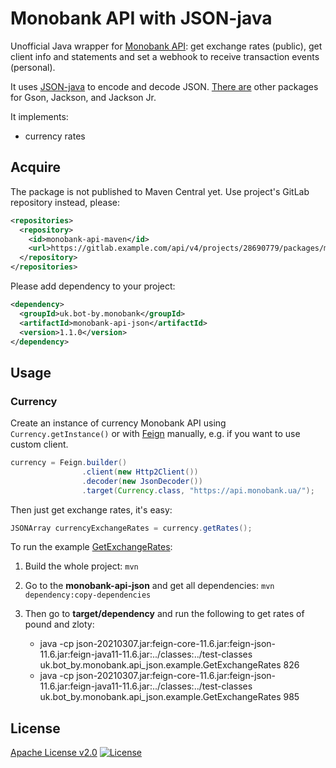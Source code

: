 # Monobank API with JSON-java

Unofficial Java wrapper for [Monobank API][monobank-api]: get exchange rates (public),
get client info and statements and set a webhook to receive transaction
events (personal).

It uses [JSON-java][json] to encode and decode JSON.
[There are][parent] other packages for Gson, Jackson, and Jackson Jr.

It implements:

-   currency rates

## Acquire

The package is not published to Maven Central yet.
Use project's GitLab repository instead, please:

```xml
<repositories>
  <repository>
    <id>monobank-api-maven</id>
    <url>https://gitlab.example.com/api/v4/projects/28690779/packages/maven</url>
  </repository>
</repositories>
```

Please add dependency to your project:

```xml
<dependency>
  <groupId>uk.bot-by.monobank</groupId>
  <artifactId>monobank-api-json</artifactId>
  <version>1.1.0</version>
</dependency>
```

## Usage

### Currency

Create an instance of currency Monobank API using `Currency.getInstance()`
or with [Feign][feign] manually, e.g. if you want to use custom client.

```java
currency = Feign.builder()
                .client(new Http2Client())
                .decoder(new JsonDecoder())
                .target(Currency.class, "https://api.monobank.ua/");
```

Then just get exchange rates, it's easy:

```java
JSONArray currencyExchangeRates = currency.getRates();
```

To run the example [GetExchangeRates][example]:

1.  Build the whole project:
    `mvn`

2.  Go to the **monobank-api-json** and get all dependencies:
    `mvn dependency:copy-dependencies`

3.  Then go to **target/dependency** and run the following to get rates of pound and zloty:

    -   java -cp json-20210307.jar:feign-core-11.6.jar:feign-json-11.6.jar:feign-java11-11.6.jar:../classes:../test-classes uk.bot_by.monobank.api_json.example.GetExchangeRates 826
    -   java -cp json-20210307.jar:feign-core-11.6.jar:feign-json-11.6.jar:feign-java11-11.6.jar:../classes:../test-classes uk.bot_by.monobank.api_json.example.GetExchangeRates 985

## License

[Apache License v2.0](../LICENSE)
[![License](https://img.shields.io/badge/license-Apache%202.0-blue.svg?style=flat)](http://www.apache.org/licenses/LICENSE-2.0.html)

[monobank-api]: https://api.monobank.ua/docs/ "Monobank API to get statements and account balances"
[json]: https://github.com/stleary/JSON-java "A reference implementation of a JSON package in Java"
[parent]: https://gitlab.com/bot-by/monobank-api/ "Java wrapper for Monobank API"
[feign]: https://github.com/OpenFeign/feign "Feign makes writing java http clients easier."
[example]: src/test/java/uk/bot_by/monobank/api_json/example/GetExchangeRates.java
